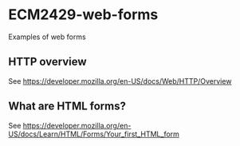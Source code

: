 # ECM2429-web-forms
Examples of web forms

## HTTP overview

See <https://developer.mozilla.org/en-US/docs/Web/HTTP/Overview>

## What are HTML forms?

See <https://developer.mozilla.org/en-US/docs/Learn/HTML/Forms/Your_first_HTML_form>
